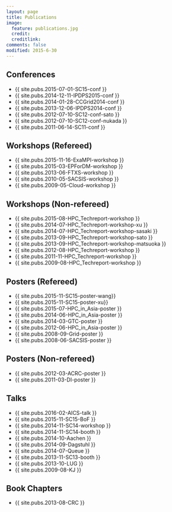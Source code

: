 ```yaml
---
layout: page
title: Publications
image:
  feature: publications.jpg
  credit: 
  creditlink: 
comments: false
modified: 2015-6-30
---
```



## Conferences
- {{ site.pubs.2015-07-01-SC15-conf }} 
- {{ site.pubs.2014-12-11-IPDPS2015-conf }} 
- {{ site.pubs.2014-01-28-CCGrid2014-conf }} 
- {{ site.pubs.2013-12-06-IPDPS2014-conf }}
- {{ site.pubs.2012-07-10-SC12-conf-sato }}
- {{ site.pubs.2012-07-10-SC12-conf-nukada }}
- {{ site.pubs.2011-06-14-SC11-conf }}

## Workshops (Refereed)
- {{ site.pubs.2015-11-16-ExaMPI-workshop }} 
- {{ site.pubs.2015-03-EPForDM-workshop }}
- {{ site.pubs.2013-06-FTXS-workshop }}
- {{ site.pubs.2010-05-SACSIS-workshop }}
- {{ site.pubs.2009-05-Cloud-workshop }}

## Workshops (Non-refereed)
- {{ site.pubs.2015-08-HPC_Techreport-workshop }}
- {{ site.pubs.2014-07-HPC_Techreport-workshop-xu }}
- {{ site.pubs.2014-07-HPC_Techreport-workshop-sasaki }}
- {{ site.pubs.2013-09-HPC_Techreport-workshop-sato }}
- {{ site.pubs.2013-09-HPC_Techreport-workshop-matsuoka }}
- {{ site.pubs.2012-08-HPC_Techreport-workshop }}
- {{ site.pubs.2011-11-HPC_Techreport-workshop }}
- {{ site.pubs.2009-08-HPC_Techreport-workshop }}

## Posters (Refereed)
- {{ site.pubs.2015-11-SC15-poster-wang}}
- {{ site.pubs.2015-11-SC15-poster-xu}}
- {{ site.pubs.2015-07-HPC_in_Asia-poster }}
- {{ site.pubs.2014-06-HPC_in_Asia-poster }}
- {{ site.pubs.2014-03-GTC-poster }}
- {{ site.pubs.2012-06-HPC_in_Asia-poster }}
- {{ site.pubs.2008-09-Grid-poster }}
- {{ site.pubs.2008-06-SACSIS-poster }}

## Posters (Non-refereed)
- {{ site.pubs.2012-03-ACRC-poster }}
- {{ site.pubs.2011-03-DI-poster }}

## Talks
- {{ site.pubs.2016-02-AICS-talk }}
- {{ site.pubs.2015-11-SC15-BoF }}
- {{ site.pubs.2014-11-SC14-workshop }}
- {{ site.pubs.2014-11-SC14-booth }}
- {{ site.pubs.2014-10-Aachen }}
- {{ site.pubs.2014-09-Dagstuhl }}
- {{ site.pubs.2014-07-Queue }}
- {{ site.pubs.2013-11-SC13-booth }}
- {{ site.pubs.2013-10-LUG }}
- {{ site.pubs.2009-08-KJ }}

## Book Chapters
- {{ site.pubs.2013-08-CRC }}

<!--
<div id="publications_page">
      <div align="justify">
      <h2><a class="name"> Conferences </a></h2>
        <ol start="1">
          <li> {{ site.pubs.2015-07-01-SC15-paper }} </li>
          <li> {{ site.pubs.2014-12-11-IPDPS2015-paper }}   </li>
          <li> {{ site.pubs.2014-01-28-CCGrid2014-paper }} </li>
          <li> {{ site.pubs.2013-12-06-IPDPS2014-paper }}  </li>      
          <li> {{ site.pubs.2012-07-10-SC12-paper-sato }}  </li>
          <li> {{ site.pubs.2012-07-10-SC12-paper-nukada }}  </li>
          <li> {{ site.pubs.2011-06-14-SC11-paper }}   </li>
       </ol>
      <h2><a class="name"> Workshops (Refereed) </a></h2>
        <ol start="8">
          <li> {{ site.pubs.2015-11-16-ExaMPI-workshop }} </li>
          <li> {{ site.pubs.2015-03-EPForDM-workshop }}     </li>
          <li> {{ site.pubs.2013-06-FTXS-workshop }}     </li>
          <li> {{ site.pubs.2010-05-SACSIS-workshop }}      </li>
          <li> {{ site.pubs.2009-05-Cloud-workshop }}     </li>
        </ol>
      <h2><a class="name"> Workshops (Non-refereed) </a></h2>
        <ol start="12">
          <li> {{ site.pubs.2015-08-HPC_Techreport-workshop }}     </li>
          <li> {{ site.pubs.2014-07-HPC_Techreport-workshop-xu }}     </li>
          <li> {{ site.pubs.2014-07-HPC_Techreport-workshop-sasaki }}     </li>
          <li> {{ site.pubs.2013-09-HPC_Techreport-workshop-sato }}     </li>
          <li> {{ site.pubs.2013-09-HPC_Techreport-workshop-matsuoka }}     </li>
          <li> {{ site.pubs.2012-08-HPC_Techreport-workshop }}     </li>
          <li> {{ site.pubs.2011-11-HPC_Techreport-workshop }}    </li>
          <li> {{ site.pubs.2009-08-HPC_Techreport-workshop }}     </li>
        </ol>
      <h2><a class="name"> Posters (Refereed)</a></h2>
        <ol start="20">
          <li>  {{ site.pubs.2015-07-HPC_in_Asia-poster }}    </li>
          <li>  {{ site.pubs.2014-06-HPC_in_Asia-poster }}     </li>
          <li>  {{ site.pubs.2014-03-GTC-poster }}     </li>
          <li>  {{ site.pubs.2012-06-HPC_in_Asia-poster }}    </li>
          <li>  {{ site.pubs.2008-09-Grid-poster }}     </li>
          <li>  {{ site.pubs.2008-06-SACSIS-poster }}     </li>
       </ol>
      <h2><a class="name"> Posters (Non-refereed)</a></h2>
        <ol start="26">
          <li> {{ site.pubs.2012-03-ACRC-poster }}       </li>
          <li> {{ site.pubs.2011-03-DI-poster }}       </li>
        </ol>
      <h2><a class="name"> Talks </a></h2>
        <ol start="28">
          <li> {{ site.pubs.2014-11-SC14-workshop }}       </li>
          <li> {{ site.pubs.2014-11-SC14-booth }}       </li>
          <li> {{ site.pubs.2014-09-Dagstuhl }}       </li>
          <li> {{ site.pubs.2014-07-Queue }}       </li>
          <li> {{ site.pubs.2013-11-SC13-booth }}       </li>
          <li> {{ site.pubs.2013-10-LUG }}       </li>
          <li> {{ site.pubs.2009-08-KJ }}       </li>          
        </ol>
      <h2><a class="name"> Book Chapters </a></h2>
        <ol start="35">
          <li> {{ site.pubs.2013-08-CRC }} </li>
       </ol>
    </div>
</div>
-->
